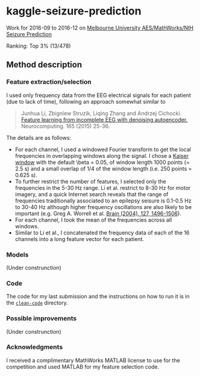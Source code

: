 # kaggle-seizure-prediction
Work for 2016-09 to 2016-12 on [Melbourne University AES/MathWorks/NIH Seizure Prediction](https://www.kaggle.com/c/melbourne-university-seizure-prediction)

Ranking: Top 3% (13/478)

## Method description

### Feature extraction/selection

I used only frequency data from the EEG electrical signals for each patient (due to lack of time), following an approach somewhat similar to

> Junhua Li, Zbigniew Struzik, Liqing Zhang and Andrzej Cichocki. [Feature learning from incomplete EEG with denoising autoencoder.](http://www.bsp.brain.riken.jp/publications/2015/FeaturelearningfromincompleteEEG.pdf) Neurocomputing. 165 (2015) 25-36.

The details are as follows:

*	For each channel, I used a windowed Fourier transform to get the local frequencies in overlapping windows along the signal.  I chose a [Kaiser window](https://www.mathworks.com/help/signal/ug/kaiser-window.html) with the default \beta = 0.05, of window length 1000 points (= 2.5 s) and a small overlap of 1/4 of the window length (i.e. 250 points = 0.625 s). 
*	To further restrict the number of features, I selected only the frequencies in the 5-30 Hz range.  Li et al. restrict to 8-30 Hz for motor imagery, and a quick Internet search reveals that the range of frequencies traditionally associated to an epilepsy seisure is 0.1-0.5 Hz to 30-40 Hz although higher frequency oscillations are also likely to be important (e.g. Greg A. Worrell et al. [Brain (2004), 127, 1496-1506](http://brain.oxfordjournals.org/content/127/7/1496)).
*	For each channel, I took the mean of the frequencies across all windows. 
*	Similar to Li et al., I concatenated the frequency data of each of the 16 channels into a long feature vector for each patient. 

### Models

(Under construnction)

### Code

The code for my last submission and the instructions on how to run it is in the [`clean-code`](https://github.com/canghel/kaggle-seizure-prediction) directory.

### Possible improvements

(Under construnction)

### Acknowledgments

I received a complimentary MathWorks MATLAB license to use for the competition and used MATLAB for my feature selection code. 